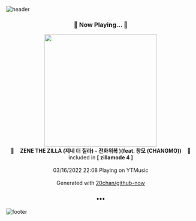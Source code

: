 ![header](https://capsule-render.vercel.app/api?type=wave&height=170&section=header&text=Hi.%20I'm%20SHIFT&fontColor=090707&fontAlignX=45&fontAlignY=65&fontSize=100)

<h3 align="center">🎵 Now Playing... 🎵</h3>
<p align="center">
  <a href="https://music.youtube.com/watch?v=UiswDYbWPbE">
    <img width="300" src="https://lh3.googleusercontent.com/Jij7Oye6GIwxEj2yX9h1TIXDndmAoZf0kCYoNK-GZxvxI9rIh3lsH1OB49a23glNw6i237-Wc-aI83I">
  </a>
  <br>
  🎵&nbsp&nbsp&nbsp <b>ZENE THE ZILLA (제네 더 질라) - 전화위복 )(feat. 창모 (CHANGMO))</b> &nbsp&nbsp&nbsp🎵
  <br>
  included in <b>[ zillamode 4 ]</b>
  
  <br />
  <br />
  03/16/2022 22:08 Playing on YTMusic
  <br />
  <br />
  Generated with <a href="https://github.com/20chan/github-now">20chan/github-now</a>
</p>

<h3 align="center">•••</h3>

![footer](https://capsule-render.vercel.app/api?type=wave&height=150&section=footer)
